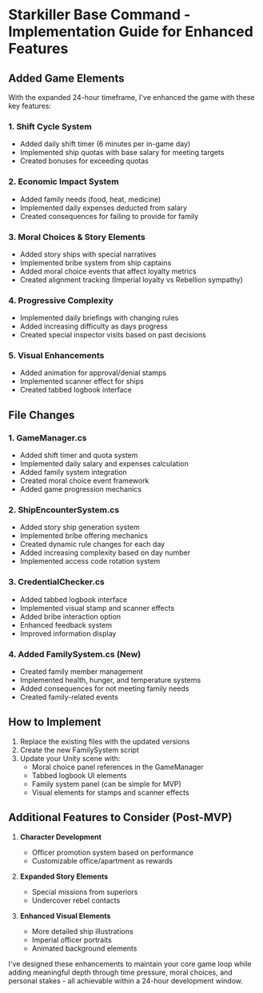 # Starkiller Base Command - Implementation Guide for Enhanced Features

## Added Game Elements

With the expanded 24-hour timeframe, I've enhanced the game with these key features:

### 1. Shift Cycle System
- Added daily shift timer (6 minutes per in-game day)
- Implemented ship quotas with base salary for meeting targets
- Created bonuses for exceeding quotas

### 2. Economic Impact System
- Added family needs (food, heat, medicine)
- Implemented daily expenses deducted from salary
- Created consequences for failing to provide for family

### 3. Moral Choices & Story Elements
- Added story ships with special narratives
- Implemented bribe system from ship captains
- Added moral choice events that affect loyalty metrics
- Created alignment tracking (Imperial loyalty vs Rebellion sympathy)

### 4. Progressive Complexity
- Implemented daily briefings with changing rules
- Added increasing difficulty as days progress
- Created special inspector visits based on past decisions

### 5. Visual Enhancements
- Added animation for approval/denial stamps
- Implemented scanner effect for ships
- Created tabbed logbook interface

## File Changes

### 1. GameManager.cs
- Added shift timer and quota system
- Implemented daily salary and expenses calculation
- Added family system integration
- Created moral choice event framework
- Added game progression mechanics

### 2. ShipEncounterSystem.cs
- Added story ship generation system
- Implemented bribe offering mechanics
- Created dynamic rule changes for each day
- Added increasing complexity based on day number
- Implemented access code rotation system

### 3. CredentialChecker.cs
- Added tabbed logbook interface
- Implemented visual stamp and scanner effects
- Added bribe interaction option
- Enhanced feedback system
- Improved information display

### 4. Added FamilySystem.cs (New)
- Created family member management
- Implemented health, hunger, and temperature systems
- Added consequences for not meeting family needs
- Created family-related events

## How to Implement

1. Replace the existing files with the updated versions
2. Create the new FamilySystem script
3. Update your Unity scene with:
   - Moral choice panel references in the GameManager
   - Tabbed logbook UI elements
   - Family system panel (can be simple for MVP)
   - Visual elements for stamps and scanner effects

## Additional Features to Consider (Post-MVP)

1. **Character Development**
   - Officer promotion system based on performance
   - Customizable office/apartment as rewards

2. **Expanded Story Elements**
   - Special missions from superiors
   - Undercover rebel contacts

3. **Enhanced Visual Elements**
   - More detailed ship illustrations
   - Imperial officer portraits
   - Animated background elements

I've designed these enhancements to maintain your core game loop while adding meaningful depth through time pressure, moral choices, and personal stakes - all achievable within a 24-hour development window.
